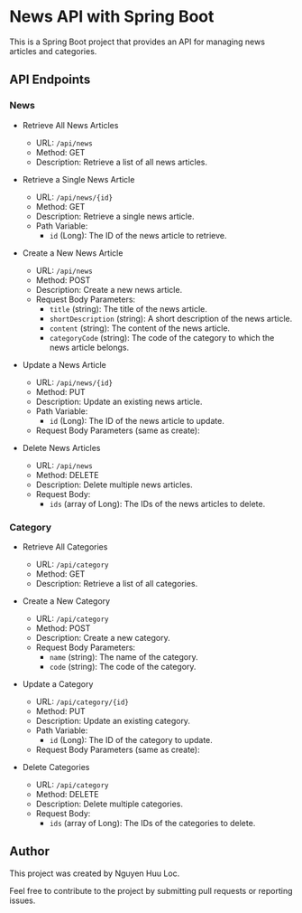 # News API with Spring Boot

This is a Spring Boot project that provides an API for managing news articles and categories.

## API Endpoints

### News

- Retrieve All News Articles

  - URL: `/api/news`
  - Method: GET
  - Description: Retrieve a list of all news articles.

- Retrieve a Single News Article

  - URL: `/api/news/{id}`
  - Method: GET
  - Description: Retrieve a single news article.
  - Path Variable:
    - `id` (Long): The ID of the news article to retrieve.

- Create a New News Article

  - URL: `/api/news`
  - Method: POST
  - Description: Create a new news article.
  - Request Body Parameters:
    - `title` (string): The title of the news article.
    - `shortDescription` (string): A short description of the news article.
    - `content` (string): The content of the news article.
    - `categoryCode` (string): The code of the category to which the news article belongs.

- Update a News Article

  - URL: `/api/news/{id}`
  - Method: PUT
  - Description: Update an existing news article.
  - Path Variable:
    - `id` (Long): The ID of the news article to update.
  - Request Body Parameters (same as create):


- Delete News Articles

  - URL: `/api/news`
  - Method: DELETE
  - Description: Delete multiple news articles.
  - Request Body:
    - `ids` (array of Long): The IDs of the news articles to delete.

### Category

- Retrieve All Categories

  - URL: `/api/category`
  - Method: GET
  - Description: Retrieve a list of all categories.

- Create a New Category

  - URL: `/api/category`
  - Method: POST
  - Description: Create a new category.
  - Request Body Parameters:
    - `name` (string): The name of the category.
    - `code` (string): The code of the category.

- Update a Category

  - URL: `/api/category/{id}`
  - Method: PUT
  - Description: Update an existing category.
  - Path Variable:
    - `id` (Long): The ID of the category to update.
  - Request Body Parameters (same as create):

- Delete Categories

  - URL: `/api/category`
  - Method: DELETE
  - Description: Delete multiple categories.
  - Request Body:
    - `ids` (array of Long): The IDs of the categories to delete.

## Author

This project was created by Nguyen Huu Loc.

Feel free to contribute to the project by submitting pull requests or reporting issues.
